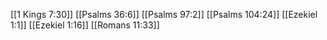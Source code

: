 [[1 Kings 7:30]]
[[Psalms 36:6]]
[[Psalms 97:2]]
[[Psalms 104:24]]
[[Ezekiel 1:1]]
[[Ezekiel 1:16]]
[[Romans 11:33]]
